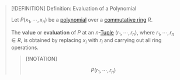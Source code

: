 >[!DEFINITION] Definition: Evaluation of a Polynomial
>
>Let $P(x_1, \cdots, x_n)$ be a [polynomial](Polynomial.md) over a [commutative ring](../Commutative%20Ring.md) $R$.
>
>The **value** or **evaluation** of $P$ at an $n$-[Tuple](../../../../Set%20Theory/Tuple.md) $(r_1, \cdots, r_n)$, where $r_1, \cdots, r_n \in R$, is obtained by replacing $x_i$ with $r_i$ and carrying out all ring operations.
>
>>[!NOTATION]
>>
>>$$
>>P(r_1, \cdots, r_n)
>>$$
>>
>